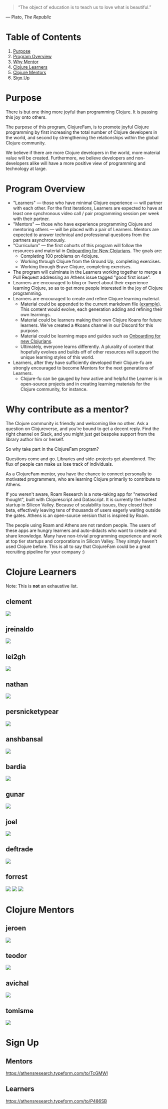 > “The object of education is to teach us to love what is beautiful.”

— Plato, *The Republic*

# Table of Contents

1. [Purpose](#purpose)
1. [Program Overview](#program-overview)
1. [Why Mentor](#why-contribute-as-a-mentor)
1. [Clojure Learners](#clojure-learners)
1. [Clojure Mentors](#clojure-mentors)
1. [Sign Up](#sign-up)


# Purpose

There is but one thing more joyful than programming Clojure. It is passing this joy onto others.

The purpose of this program, ClojureFam, is to promote joyful Clojure programming by first increasing the total number of Clojure developers in the world, and second by strengthening the relationships within the global Clojure community.

We believe if there are more Clojure developers in the world, more material value will be created. Furthermore, we believe developers and non-developers alike will have a more positive view of programming and technology at large.

# Program Overview

- "Learners" — those who have minimal Clojure experience — will partner with each other. For the first iterations, Learners are expected to have at least one synchronous video call / pair programming session per week with their partner.
- "Mentors" — those who have experience programming Clojure and mentoring others — will be placed with a pair of Learners. Mentors are expected to answer technical and professional questions from the partners asynchronously.
- "Curriculum" — the first cohorts of this program will follow the resources and material in [Onboarding for New Clojurians](https://www.notion.so/Onboarding-for-New-Clojurians-b34b38f30902448cae68afffa02425c1). The goals are:
    - Completing 100 problems on 4clojure.
    - Working through Clojure from the Ground Up, completing exercises.
    - Working through Brave Clojure, completing exercises.
- The program will culminate in the Learners working together to merge a Pull Request addressing an Athens issue tagged "good first issue".
- Learners are encouraged to blog or Tweet about their experience learning Clojure, so as to get more people interested in the joy of Clojure programming.
- Learners are encouraged to create and refine Clojure learning material.
  - Material could be appended to the current markdown file ([example](https://github.com/aphyr/distsys-class)). This content would evolve, each generation adding and refining their own learnings. 
  - Material could be learners making their own Clojure Koans for future learners. We've created a #koans channel in our Discord for this purpose.
  - Material could be learning maps and guides such as [Onboarding for new Clojurians](https://www.notion.so/athensresearch/Onboarding-for-New-Clojurians-b34b38f30902448cae68afffa02425c1).
  - Ultimately, everyone learns differently. A plurality of content that hopefully evolves and builds off of other resources will support the unique learning styles of this world.
- Learners, after they have sufficiently developed their Clojure-fu are strongly encouraged to become Mentors for the next generations of Learners.
    - Clojure-fu can be gauged by how active and helpful the Learner is in open-source projects and in creating learning materials for the Clojure community, for instance.

# Why contribute as a mentor?

The Clojure community is friendly and welcoming like no other. Ask a question on Clojureverse, and you're bound to get a decent reply. Find the right channel on Slack, and you might just get bespoke support from the library author him or herself.

So why take part in the ClojureFam program?

Questions come and go. Libraries and side-projects get abandoned. The flux of people can make us lose track of individuals.

As a ClojureFam mentor, you have the chance to connect personally to motivated programmers, who are learning Clojure primarily to contribute to Athens.

If you weren't aware, Roam Research is a note-taking app for "networked thought", built with Clojurescript and Datascript. It is currently the hottest startup in Silicon Valley. Because of scalability issues, they closed their beta, effectively leaving tens of thousands of users eagerly waiting outside the gates. Athens is an open-source version that is inspired by Roam.

The people using Roam and Athens are not random people. The users of these apps are hungry learners and auto-didacts who want to create and share knowledge. Many have non-trivial programming experience and work at top tier startups and corporations in Silicon Valley. They simply haven't used Clojure before. This is all to say that ClojureFam could be a great recruiting pipeline for your company :)

# Clojure Learners

Note: This is **not** an exhaustive list.

## clement
![](https://firebasestorage.googleapis.com/v0/b/firescript-577a2.appspot.com/o/imgs%2Fapp%2Fjefftang%2FEFKDUTZDAd.png?alt=media&token=2a3ec642-4dc3-43de-8f35-f0a773f3cdab)

## jreinaldo
![](https://firebasestorage.googleapis.com/v0/b/firescript-577a2.appspot.com/o/imgs%2Fapp%2Fjefftang%2FxGbiln7YKp.png?alt=media&token=b221ad24-2639-4557-ba2b-6836033e4bd1)

## lei2gh
![](https://firebasestorage.googleapis.com/v0/b/firescript-577a2.appspot.com/o/imgs%2Fapp%2Fjefftang%2FEDPTductDn.png?alt=media&token=c281c7fd-e6e3-41af-88d0-5360d33029f3)

## nathan
![](https://firebasestorage.googleapis.com/v0/b/firescript-577a2.appspot.com/o/imgs%2Fapp%2Fjefftang%2FoMnTj34Z73.png?alt=media&token=b6a2632d-3877-44da-aafd-b361b36ece6d)

## persnicketypear
![](https://firebasestorage.googleapis.com/v0/b/firescript-577a2.appspot.com/o/imgs%2Fapp%2Fjefftang%2FAQUqGGQGs4.png?alt=media&token=b636e6ad-4fe1-49de-83a2-12f4bfbaf117)

## anshbansal
![](https://firebasestorage.googleapis.com/v0/b/firescript-577a2.appspot.com/o/imgs%2Fapp%2Fjefftang%2F5G_5rmi9gb.png?alt=media&token=bb27b2ee-0202-4727-a6dc-17c8bff456a3)

## bardia
![](https://firebasestorage.googleapis.com/v0/b/firescript-577a2.appspot.com/o/imgs%2Fapp%2Fjefftang%2FuPsEa8Delx.png?alt=media&token=76cfbe05-77a5-43b3-ad07-38d0ae3d8b92)

## gunar
![](https://firebasestorage.googleapis.com/v0/b/firescript-577a2.appspot.com/o/imgs%2Fapp%2Fjefftang%2FP8C8-hu1iV.png?alt=media&token=2c9de1ee-0509-41cb-82b0-143b1b68be55)

## joel
![](https://firebasestorage.googleapis.com/v0/b/firescript-577a2.appspot.com/o/imgs%2Fapp%2Fjefftang%2FCrifkZuJlB.png?alt=media&token=4993dcd4-4d53-4712-9dbc-3690e081edfa)

## deftrade
![](https://firebasestorage.googleapis.com/v0/b/firescript-577a2.appspot.com/o/imgs%2Fapp%2Fjefftang%2FKrtQLx5xdq.png?alt=media&token=e4aff8f7-49c6-4484-bdc2-7f14ee4d8f31)

## forrest
![](https://firebasestorage.googleapis.com/v0/b/firescript-577a2.appspot.com/o/imgs%2Fapp%2Fego%2F98hIDjEo3I.png?alt=media&token=52ca3a88-a43f-4a7c-895a-5316a588c7af)
![](https://firebasestorage.googleapis.com/v0/b/firescript-577a2.appspot.com/o/imgs%2Fapp%2Fjefftang%2FMFsw2TJy76.png?alt=media&token=9b5c86bf-aab4-431a-b7e3-798f65e214c8)
![](https://firebasestorage.googleapis.com/v0/b/firescript-577a2.appspot.com/o/imgs%2Fapp%2Fego%2FgzqIzIkiD3.png?alt=media&token=b3445e14-62b0-4820-bd95-fc0858c49111)

# Clojure Mentors

## jeroen
![](https://firebasestorage.googleapis.com/v0/b/firescript-577a2.appspot.com/o/imgs%2Fapp%2Fjefftang%2F3dRv3Dr0fr.png?alt=media&token=02b2da5f-5b21-48ca-b1ba-0468c2983c4b)

## teodor
![](https://firebasestorage.googleapis.com/v0/b/firescript-577a2.appspot.com/o/imgs%2Fapp%2Fjefftang%2F6wAW-RN_rj.png?alt=media&token=70b0269e-2ecb-4153-8912-d7886394cb0e)

## avichal
![](https://firebasestorage.googleapis.com/v0/b/firescript-577a2.appspot.com/o/imgs%2Fapp%2Fjefftang%2FHmEj_WYEBg.png?alt=media&token=7c0e0780-8eee-4847-9f18-b82283d29d01)

## tomisme
![](https://firebasestorage.googleapis.com/v0/b/firescript-577a2.appspot.com/o/imgs%2Fapp%2Fjefftang%2Fabt7Y9du9S.png?alt=media&token=35f75885-7d54-429f-a176-beebb9918af2)

# Sign Up

## Mentors
https://athensresearch.typeform.com/to/TcGMWl

## Learners
https://athensresearch.typeform.com/to/P486SB
